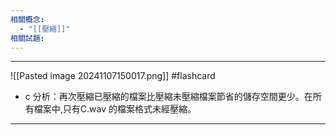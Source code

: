 ```yaml
---
相關概念:
  - "[[壓縮]]"
相關試題:
---
```


---

 ![[Pasted image 20241107150017.png]] #flashcard 
* c
分析：再次壓縮已壓縮的檔案比壓縮未壓縮檔案節省的儲存空間更少。在所有檔案中,只有C.wav 的檔案格式未經壓縮。
---